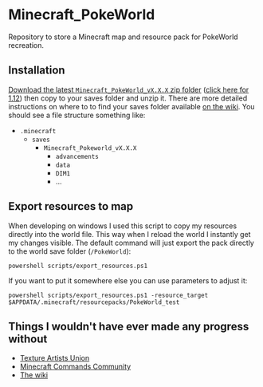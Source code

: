 # Minecraft_PokeWorld
Repository to store a Minecraft map and resource pack for PokeWorld recreation. 

## Installation

[Download the latest `Minecraft_PokeWorld_vX.X.X` zip folder](https://github.com/draav/Minecraft_PokeWorld/releases/latest) ([click here for 1.12](https://github.com/draav/Minecraft_PokeWorld/releases/tag/v1.7.0-beta)) then copy to your saves folder and unzip it. There are more detailed instructions on where to to find your saves folder available [on the wiki](https://minecraft.gamepedia.com/Tutorials/Map_downloads#Importing_into_Minecraft). You should see a file structure something like:

* `.minecraft`
  * `saves`
    * `Minecraft_Pokeworld_vX.X.X`
      * `advancements`
      * `data`
      * `DIM1`
      * ...


## Export resources to map

When developing on windows I used this script  to copy my resources directly into the world file. This way when I reload the world I instantly get my changes visible. The default command will just export the pack directly to the world save folder (`/PokeWorld`):

`powershell scripts/export_resources.ps1`

If you want to put it somewhere else you can use parameters to adjust it:

`powershell scripts/export_resources.ps1 -resource_target $APPDATA/.minecraft/resourcepacks/PokeWorld_test`

## Things I wouldn't have ever made any progress without

- [Texture Artists Union](https://www.minecraftforum.net/forums/mapping-and-modding-java-edition/resource-packs/resource-pack-discussion)
- [Minecraft Commands Community](https://www.reddit.com/r/MinecraftCommands/)
- [The wiki](https://minecraft.gamepedia.com/Minecraft)
